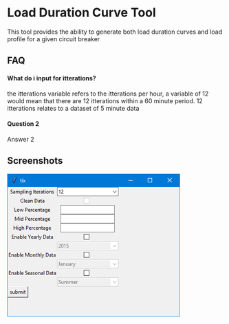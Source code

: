 # Load Duration Curve Tool

This tool provides the ability to generate both load duration curves and load profile for a given circuit breaker 


## FAQ

#### What do i input for itterations?

the itterations variable refers to the itterations per hour, a variable of 12 would mean that there are 12 itterations within a 60 minute period. 12 itterations relates to a dataset of 5 minute data

#### Question 2

Answer 2


## Screenshots

![App Screenshot](UI.PNG)
